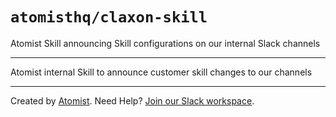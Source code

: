 # `atomisthq/claxon-skill`
 
<!---atomist-skill-description:start--->
Atomist Skill announcing Skill configurations on our internal Slack channels
<!---atomist-skill-description:end--->

---

<!---atomist-skill-readme:start---> 

Atomist internal Skill to announce customer skill changes to our channels    
    
<!---atomist-skill-readme:end--->
---

Created by [Atomist][atomist].
Need Help?  [Join our Slack workspace][slack].

[atomist]: https://atomist.com/ (Atomist - How Teams Deliver Software)
[slack]: https://join.atomist.com/ (Atomist Community Slack) 
 
 
